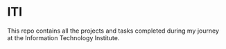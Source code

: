 # ITI

This repo contains all the projects and tasks completed during my journey at the Information Technology Institute.
